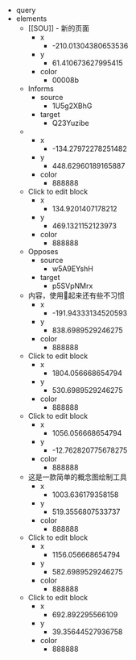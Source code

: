 - query
- elements
    - [[SOU]] - 新的页面
        - x
            - -210.01304380653536
        - y
            - 61.410673627995415
        - color
            - 00008b
    - Informs
        - source
            - 1U5g2XBhG
        - target
            - Q23Yuzibe
    - 
        - x
            - -134.27972278251482
        - y
            - 448.62960189165887
        - color
            - 888888
    - Click to edit block
        - x
            - 134.9201407178212
        - y
            - 469.1321152123973
        - color
            - 888888
    - Opposes
        - source
            - w5A9EYshH
        - target
            - p5SVpNMrx
    - 内容，使用起来还有些不习惯
        - x
            - -191.94333134520593
        - y
            - 838.6989529246275
        - color
            - 888888
    - Click to edit block
        - x
            - 1804.056668654794
        - y
            - 530.6989529246275
        - color
            - 888888
    - Click to edit block
        - x
            - 1056.056668654794
        - y
            - -12.762820775678275
        - color
            - 888888
    - 这是一款简单的概念图绘制工具
        - x
            - 1003.636179358158
        - y
            - 519.3556807533737
        - color
            - 888888
    - Click to edit block
        - x
            - 1156.056668654794
        - y
            - 582.6989529246275
        - color
            - 888888
    - Click to edit block
        - x
            - 692.892295566109
        - y
            - 39.35644527936758
        - color
            - 888888
